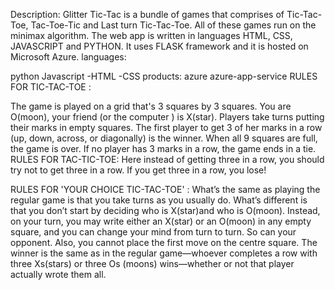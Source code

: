 Description: Glitter Tic-Tac is a bundle of games that comprises of Tic-Tac-Toe, Tac-Toe-Tic and Last turn Tic-Tac-Toe. All of these games run on the minimax algorithm. The web app is written in languages HTML, CSS, JAVASCRIPT and PYTHON. It uses FLASK framework and it is hosted on Microsoft Azure. languages:

python
Javascript -HTML -CSS products:
azure
azure-app-service
RULES FOR TIC-TAC-TOE :

The game is played on a grid that's 3 squares by 3 squares.
You are O(moon), your friend (or the computer ) is X(star). Players take turns putting their marks in empty squares.
The first player to get 3 of her marks in a row (up, down, across, or diagonally) is the winner.
When all 9 squares are full, the game is over. If no player has 3 marks in a row, the game ends in a tie.
RULES FOR TAC-TIC-TOE: Here instead of getting three in a row, you should try not to get three in a row. If you get three in a row, you lose!

RULES FOR 'YOUR CHOICE TIC-TAC-TOE' : What’s the same as playing the regular game is that you take turns as you usually do. What’s different is that you don’t start by deciding who is X(star)and who is O(moon). Instead, on your turn, you may write either an X(star) or an O(moon) in any empty square, and you can change your mind from turn to turn. So can your opponent. Also, you cannot place the first move on the centre square. The winner is the same as in the regular game―whoever completes a row with three Xs(stars) or three Os (moons) wins―whether or not that player actually wrote them all.
